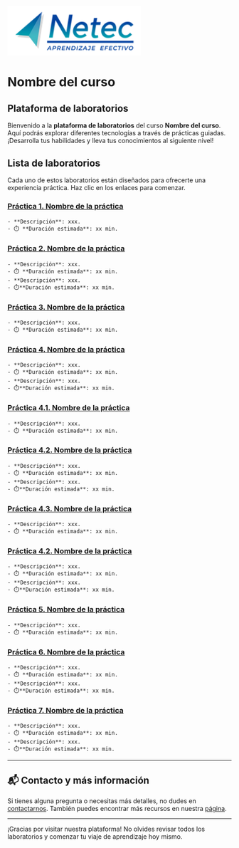 <img src="images/neteclogo.png" alt="logo" width="300"/>

# Nombre del curso

## Plataforma de laboratorios

Bienvenido a la **plataforma de laboratorios** del curso **Nombre del curso**. Aquí podrás explorar diferentes tecnologías a través de prácticas guiadas. ¡Desarrolla tus habilidades y lleva tus conocimientos al siguiente nivel!

## Lista de laboratorios

Cada uno de estos laboratorios están diseñados para ofrecerte una experiencia práctica. Haz clic en los enlaces para comenzar.

### [Práctica 1. Nombre de la práctica](./Laboratorio_1.md) 
    - **Descripción**: xxx.
    - ⏱️ **Duración estimada**: xx min.

### [Práctica 2. Nombre de la práctica](./Laboratorio_2.md)
    - **Descripción**: xxx.
    - ⏱️ **Duración estimada**: xx min.
    - **Descripción**: xxx.
    - ⏱️**Duración estimada**: xx min.
### [Práctica 3. Nombre de la práctica](./Laboratorio_1.md) 
    - **Descripción**: xxx.
    - ⏱️ **Duración estimada**: xx min.

### [Práctica 4. Nombre de la práctica](./Laboratorio_2.md)
    - **Descripción**: xxx.
    - ⏱️ **Duración estimada**: xx min.
    - **Descripción**: xxx.
    - ⏱️**Duración estimada**: xx min.
### [Práctica 4.1. Nombre de la práctica](./Laboratorio_1.md) 
    - **Descripción**: xxx.
    - ⏱️ **Duración estimada**: xx min.

### [Práctica 4.2. Nombre de la práctica](./Laboratorio_2.md)
    - **Descripción**: xxx.
    - ⏱️ **Duración estimada**: xx min.
    - **Descripción**: xxx.
    - ⏱️**Duración estimada**: xx min.

### [Práctica 4.3. Nombre de la práctica](./Laboratorio_1.md) 
    - **Descripción**: xxx.
    - ⏱️ **Duración estimada**: xx min.

### [Práctica 4.2. Nombre de la práctica](./Laboratorio_2.md)
    - **Descripción**: xxx.
    - ⏱️ **Duración estimada**: xx min.
    - **Descripción**: xxx.
    - ⏱️**Duración estimada**: xx min.

### [Práctica 5. Nombre de la práctica](./Laboratorio_1.md) 
    - **Descripción**: xxx.
    - ⏱️ **Duración estimada**: xx min.

### [Práctica 6. Nombre de la práctica](./Laboratorio_2.md)
    - **Descripción**: xxx.
    - ⏱️ **Duración estimada**: xx min.
    - **Descripción**: xxx.
    - ⏱️**Duración estimada**: xx min.

### [Práctica 7. Nombre de la práctica](./Laboratorio_2.md)
    - **Descripción**: xxx.
    - ⏱️ **Duración estimada**: xx min.
    - **Descripción**: xxx.
    - ⏱️**Duración estimada**: xx min.

---

## 📬 **Contacto y más información**

Si tienes alguna pregunta o necesitas más detalles, no dudes en [contactarnos](mailto:soporte@netec.com). También puedes encontrar más recursos en nuestra [página](https://netec.com).

---

¡Gracias por visitar nuestra plataforma! No olvides revisar todos los laboratorios y comenzar tu viaje de aprendizaje hoy mismo.
